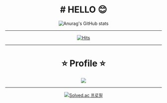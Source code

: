 <div align=center><h1> # HELLO 😊 </h1></div>

<div align=center>
  
![Anurag's GitHub stats](https://github-readme-stats.vercel.app/api?username=gs0428&show_icons=true&theme=great-gatsby)

</div>

---

<div align=center>
  
[![Hits](https://hits.seeyoufarm.com/api/count/incr/badge.svg?url=https%3A%2F%2Fgithub.com%2Fgs0428&count_bg=%23204B94&title_bg=%23000000&icon=github.svg&icon_color=%23E7E7E7&title=visitors&edge_flat=false)](https://hits.seeyoufarm.com)
  
</div>

---

<div align=center>
  
#  ⭐ Profile ⭐ 
  
<a href="https://www.instagram.com/g._.s_0428/" target="_blank"><img src="https://img.shields.io/badge/g._.s_0428-E4405F?style=flat-square&logo=Instagram&logoColor=FFFFFF"/>
</div>

---
  
<div align=center> 
  
[![Solved.ac
프로필](http://mazassumnida.wtf/api/v2/generate_badge?boj=lider28)](https://solved.ac/lider28)
  
</div>
